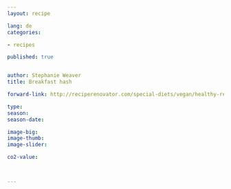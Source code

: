 ```yaml
---
layout: recipe

lang: de
categories:

- recipes

published: true


author: Stephanie Weaver
title: Breakfast hash

forward-link: http://reciperenovator.com/special-diets/vegan/healthy-recipes-breakfast-hash-gluten-free/

type: 
season: 
season-date:  

image-big: 
image-thumb: 
image-slider: 

co2-value: 



---
```

